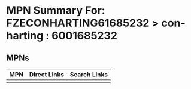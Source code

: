 



# MPN Summary For: FZECONHARTING61685232 > con-harting : 6001685232

## MPNs
  

|MPN|Direct Links|Search Links|
| :--- | :--- | :--- |
||||
